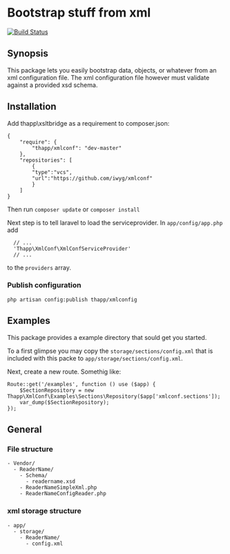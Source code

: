 # Bootstrap stuff from xml  
[![Build Status](https://travis-ci.org/iwyg/xmlconf.png?branch=master)](https://travis-ci.org/iwyg/xmlconf)


## Synopsis

This package lets you easily bootstrap data, objects, or whatever from an xml configuration file.
The xml configuration file however must validate against a provided xsd schema.  



## Installation

Add thapp\xsltbridge as a requirement to composer.json:

```
{
    "require": {
        "thapp/xmlconf": "dev-master"
    },
    "repositories": [
        {
        "type":"vcs",
        "url":"https://github.com/iwyg/xmlconf"
        }
    ]
}
```

Then run `composer update` or `composer install`

Next step is to tell laravel to load the serviceprovider. In `app/config/app.php` add

```
  // ...
  'Thapp\XmlConf\XmlConfServiceProvider' 
  // ...
```
to the `providers` array.

### Publish configuration

```
php artisan config:publish thapp/xmlconfig
```
 

## Examples 

This package provides a example directory that sould get you started.

To a first glimpse you may copy the `storage/sections/config.xml` that is included with this packe to
`app/storage/sections/config.xml`.

Next, create a new route. Somethig like: 

```
Route::get('/examples', function () use ($app) {
    $SectionRepository = new Thapp\XmlConf\Examples\Sections\Repository($app['xmlconf.sections']);
    var_dump($SectionRepository);
});

```

## General 

### File structure

```
- Vendor/
  - ReaderName/
    - Schema/
      - readername.xsd
    - ReaderNameSimpleXml.php
    - ReaderNameConfigReader.php
```    

### xml storage structure

```
- app/
  - storage/
    - ReaderName/
      - config.xml    
      
```   
  
